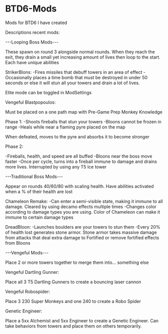 # BTD6-Mods
Mods for BTD6 I have created


Descriptions recent mods:


---Looping Boss Mods---

These spawn on round 3 alongside normal rounds. When they reach the exit, they drain a small yet increasing amount of lives then loop to the start. Each have unique abilities

StrikerBlons:
-Fires missiles that debuff towers in an area of effect
-Occasionally places a time bomb that must be destroyed in under 50 seconds or else it will stun all your towers and drain a lot of lives.

Elite mode can be toggled in ModSettings

Vengeful Blastpopoulos:

Must be placed on a one path map with Pre-Game Prep Monkey Knowledge

Phase 1:
-Shoots fireballs that stun your towers
-Bloons cannot be frozen in range
-Heals while near a flaming pyre placed on the map

When defeated, moves to the pyre and absorbs it to become stronger

Phase 2:

-Fireballs, health, and speed are all buffed
-Bloons near the boss move faster
-Once per cycle, turns into a fireball immune to damage and drains more lives. Interrupted by using any T5 Ice tower


---Traditional Boss Mods---

Appear on rounds 40/60/80 with scaling health. Have abilities activated when a % of their health are lost


Chameleon Remake:
-Can enter a semi-visible state, making it immune to all damage. Cleared by using decamo effects multiple times
-Changes color according to damage types you are using. Color of Chameleon can make it immune to certain damage types

DreadBloon:
-Launches boulders are your towers to stun them
-Every 20% of health lost generates stone armor. Stone armor takes massive damage from attacks that deal extra damage to Fortified or remove fortified effects from Bloons



---Vengeful Mods---

Place 2 or more towers together to merge them into... something else


Vengeful Dartling Gunner:

Place all 3 T5 Dartling Gunners to create a bouncing laser cannon


Vengeful Robospider:

Place 3 230 Super Monkeys and one 240 to create a Robo Spider


Genetic Engineer:

Place a 5xx Alchemist and 5xx Engineer to create a Genetic Engineer. Can take behaviors from towers and place them on others temporarily.





